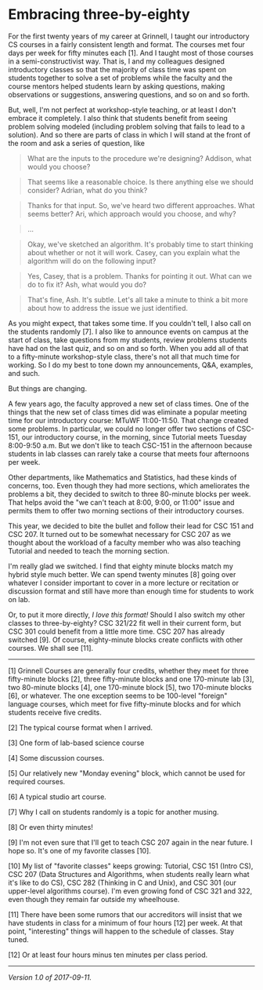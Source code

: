 Embracing three-by-eighty
=========================

For the first twenty years of my career at Grinnell, I taught our
introductory CS courses in a fairly consistent length and format.
The courses met four days per week for fifty minutes each [1].  And I
taught most of those courses in a semi-constructivist way.  That is,
I and my colleagues designed introductory classes so that the majority
of class time was spent on students together to solve a set of problems
while the faculty and the course mentors helped students learn by asking
questions, making observations or suggestions, answering questions,
and so on and so forth.

But, well, I'm not perfect at workshop-style teaching, or at least I
don't embrace it completely.  I also think that students benefit from
seeing problem solving modeled (including problem solving that fails to
lead to a solution).  And so there are parts of class in which I will
stand at the front of the room and ask a series of question, like

> What are the inputs to the procedure we're designing?  Addison,
  what would you choose?  

> That seems like a reasonable choice.  Is there anything else we
  should consider?  Adrian, what do you think?

> Thanks for that input.  So, we've heard two different approaches.
  What seems better?  Ari, which approach would you choose, and why?

> ...

> Okay, we've sketched an algorithm.  It's probably time to start
  thinking about whether or not it will work.  Casey, can you explain
  what the algorithm will do on the following input?

> Yes, Casey, that is a problem.  Thanks for pointing it out.  What
  can we do to fix it?  Ash, what would you do?

> That's fine, Ash.  It's subtle.  Let's all take a minute to think a
  bit more about how to address the issue we just identified.

As you might expect, that takes some time.  If you couldn't tell, I also
call on the students randomly [7].  I also like to announce events on
campus at the start of class, take questions from my students, review
problems students have had on the last quiz, and so on and so forth.
When you add all of that to a fifty-minute workshop-style class, there's
not all that much time for working.  So I do my best to tone down my
announcements, Q&A, examples, and such.

But things are changing.

A few years ago, the faculty approved a new set of class times.
One of the things that the new set of class times did was eliminate a
popular meeting time for our introductory course: MTuWF 11:00-11:50.
That change created some problems.  In particular, we could no longer
offer two sections of CSC-151, our introductory course, in the morning,
since Tutorial meets Tuesday 8:00-9:50 a.m. But we don't like to teach
CSC-151 in the afternoon because students in lab classes can rarely take
a course that meets four afternoons per week.

Other departments, like Mathematics and Statistics, had these kinds of
concerns, too.  Even though they had more sections, which ameliorates the
problems a bit, they decided to switch to three 80-minute blocks per week.
That helps avoid the "we can't teach at 8:00, 9:00, or 11:00" issue and
permits them to offer two morning sections of their introductory courses.

This year, we decided to bite the bullet and follow their lead for
CSC 151 and CSC 207.  It turned out to be somewhat necessary for
CSC 207 as we thought about the workload of a faculty member who
was also teaching Tutorial and needed to teach the morning section.

I'm really glad we switched.  I find that eighty minute blocks match my
hybrid style much better.  We can spend twenty minutes [8] going over
whatever I consider important to cover in a more lecture or recitation
or discussion format and still have more than enough time for students
to work on lab.

Or, to put it more directly, *I love this format!* Should I also switch my
other classes to three-by-eighty?  CSC 321/22 fit well in their current
form, but CSC 301 could benefit from a little more time.  CSC 207 has
already switched [9].  Of course, eighty-minute blocks create conflicts
with other courses.  We shall see [11].

---

[1] Grinnell Courses are generally four credits, whether they meet for
three fifty-minute blocks [2], three fifty-minute blocks and one
170-minute lab [3], two 80-minute blocks [4], one 170-minute block [5],
two 170-minute blocks [6], or whatever.  The one exception seems to be
100-level "foreign" language courses, which meet for five fifty-minute
blocks and for which students receive five credits.

[2] The typical course format when I arrived.

[3] One form of lab-based science course

[4] Some discussion courses.

[5] Our relatively new "Monday evening" block, which cannot be used
for required courses.

[6] A typical studio art course.

[7] Why I call on students randomly is a topic for another musing.

[8] Or even thirty minutes!

[9] I'm not even sure that I'll get to teach CSC 207 again in the near
future.  I hope so.  It's one of my favorite classes [10].

[10] My list of "favorite classes" keeps growing: Tutorial, CSC 151 (Intro
CS), CSC 207 (Data Structures and Algorithms, when students really learn
what it's like to do CS), CSC 282 (Thinking in C and Unix), and CSC 301
(our upper-level algorithms course).  I'm even growing fond of
CSC 321 and 322, even though they remain far outside my wheelhouse.

[11] There have been some rumors that our accreditors will insist that we
have students in class for a minimum of four hours [12] per week.  At that
point, "interesting" things will happen to the schedule of classes.  Stay
tuned.

[12] Or at least four hours minus ten minutes per class period.

---

*Version 1.0 of 2017-09-11.*


